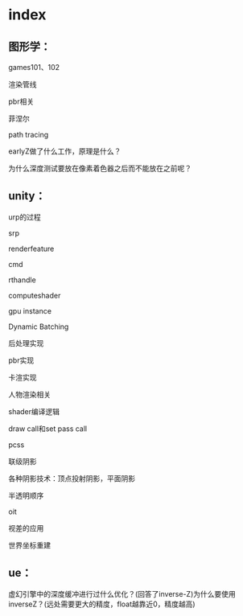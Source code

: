 # index

## 图形学：

 games101、102 

渲染管线 

pbr相关 

菲涅尔 

path tracing 

earlyZ做了什么工作，原理是什么？

为什么深度测试要放在像素着色器之后而不能放在之前呢？ 

## unity： 

urp的过程 

srp 

renderfeature 

cmd

rthandle 

computeshader 

gpu instance 

Dynamic Batching

后处理实现

 pbr实现 

卡渲实现 

人物渲染相关 

shader编译逻辑 

draw call和set pass call 

pcss 

联级阴影 

各种阴影技术：顶点投射阴影，平面阴影

半透明顺序 

oit 

视差的应用

世界坐标重建



## ue： 

虚幻引擎中的深度缓冲进行过什么优化？(回答了inverse-Z)为什么要使用inverseZ？(远处需要更大的精度，float越靠近0，精度越高)